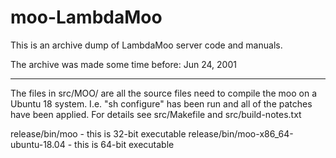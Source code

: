 # moo-LambdaMoo

This is an archive dump of LambdaMoo server code and manuals.

The archive was made some time before: Jun 24, 2001

---

The files in src/MOO/ are all the source files need to compile the moo
on a Ubuntu 18 system. I.e. "sh configure" has been run and all of the
patches have been applied. For details see src/Makefile and
src/build-notes.txt

release/bin/moo - this is 32-bit executable
release/bin/moo-x86_64-ubuntu-18.04 - this is 64-bit executable
